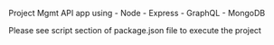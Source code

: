 Project Mgmt API app using
    - Node
    - Express
    - GraphQL
    - MongoDB

Please see script section of package.json file to execute the project